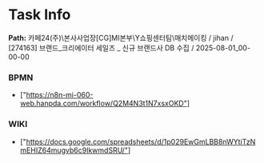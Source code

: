 # Task Info

**Path:** 카페24(주)\본사사업장\[CG]MI본부\Y쇼핑센터팀\매치메이킹 / jihan / [274163] 브랜드_크리에이터 세일즈 _ 신규 브랜드사 DB 수집 / 2025-08-01_00-00-00

### BPMN
- ["https://n8n-mi-060-web.hanpda.com/workflow/Q2M4N3t1N7xsxOKD"]

### WIKI
- ["https://docs.google.com/spreadsheets/d/1p029EwGmLBB8nWYtiTzNmEHIZ64mugvb6c9IkwmdSRU/"]

